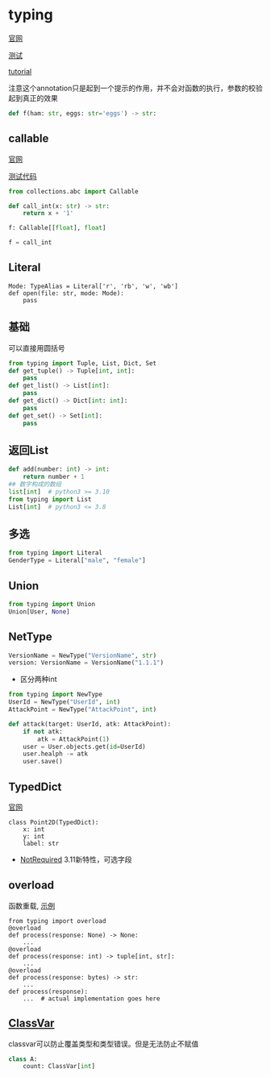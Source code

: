 # typing

[官网](https://docs.python.org/3/library/typing.html)  

[测试](./typing_test.py)  

[tutorial](https://docs.python.org/3/tutorial/controlflow.html#function-annotations)  

注意这个annotation只是起到一个提示的作用，并不会对函数的执行，参数的校验起到真正的效果
```python
def f(ham: str, eggs: str='eggs') -> str:
```
## callable

[官网](https://docs.python.org/3/library/typing.html#annotating-callable-objects)

[测试代码](../test/test_typing_callable.py)

```python
from collections.abc import Callable

def call_int(x: str) -> str:
    return x + '1'

f: Callable[[float], float]

f = call_int
```

## Literal
```
Mode: TypeAlias = Literal['r', 'rb', 'w', 'wb']
def open(file: str, mode: Mode):
    pass
```

## 基础
可以直接用圆括号
```python
from typing import Tuple, List, Dict, Set
def get_tuple() -> Tuple[int, int]:
    pass
def get_list() -> List[int]:
    pass
def get_dict() -> Dict[int: int]:
    pass
def get_set() -> Set[int]:
    pass
```


## 返回List
```python
def add(number: int) -> int:
    return number + 1
## 数字构成的数组
list[int]  # python3 >= 3.10
from typing import List
List[int]  # python3 <= 3.8
```

## 多选

```python
from typing import Literal
GenderType = Literal["male", "female"]
```


## Union

```python
from typing import Union
Union[User, None]
```

## NetType

```python
VersionName = NewType("VersionName", str)
version: VersionName = VersionName("1.1.1")
```

* 区分两种int
```python
from typing import NewType
UserId = NewType("UserId", int)
AttackPoint = NewType("AttackPoint", int)

def attack(target: UserId, atk: AttackPoint):
    if not atk:
        atk = AttackPoint(1)
    user = User.objects.get(id=UserId)
    user.healph -= atk
    user.save()
```


## TypedDict
[官网](https://docs.python.org/3/library/typing.html#typeddict)
```python3
class Point2D(TypedDict):
    x: int
    y: int
    label: str
```

* [NotRequired](https://docs.python.org/3/library/typing.html#typing.NotRequired)
3.11新特性，可选字段


## overload
函数重载, [示例](../test_typing_overload.py)
```python3
from typing import overload
@overload
def process(response: None) -> None:
    ...
@overload
def process(response: int) -> tuple[int, str]:
    ...
@overload
def process(response: bytes) -> str:
    ...
def process(response):
    ...  # actual implementation goes here
```

## [ClassVar](https://docs.python.org/3/library/typing.html#typing.ClassVar)
classvar可以防止覆盖类型和类型错误。但是无法防止不赋值

```python
class A:
    count: ClassVar[int]
```
